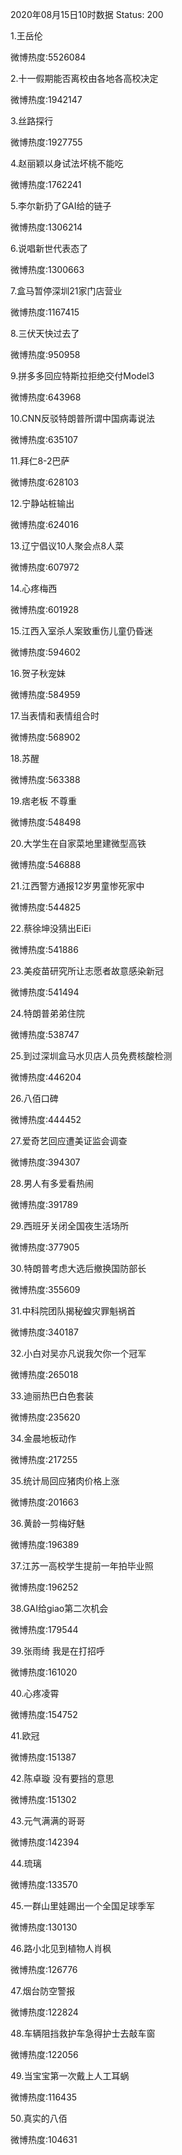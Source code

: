 2020年08月15日10时数据
Status: 200

1.王岳伦

微博热度:5526084

2.十一假期能否离校由各地各高校决定

微博热度:1942147

3.丝路探行

微博热度:1927755

4.赵丽颖以身试法坏桃不能吃

微博热度:1762241

5.李尔新扔了GAI给的链子

微博热度:1306214

6.说唱新世代表态了

微博热度:1300663

7.盒马暂停深圳21家门店营业

微博热度:1167415

8.三伏天快过去了

微博热度:950958

9.拼多多回应特斯拉拒绝交付Model3

微博热度:643968

10.CNN反驳特朗普所谓中国病毒说法

微博热度:635107

11.拜仁8-2巴萨

微博热度:628103

12.宁静站桩输出

微博热度:624016

13.辽宁倡议10人聚会点8人菜

微博热度:607972

14.心疼梅西

微博热度:601928

15.江西入室杀人案致重伤儿童仍昏迷

微博热度:594602

16.贺子秋宠妹

微博热度:584959

17.当表情和表情组合时

微博热度:568902

18.苏醒

微博热度:563388

19.痞老板 不尊重

微博热度:548498

20.大学生在自家菜地里建微型高铁

微博热度:546888

21.江西警方通报12岁男童惨死家中

微博热度:544825

22.蔡徐坤没猜出EiEi

微博热度:541886

23.美疫苗研究所让志愿者故意感染新冠

微博热度:541494

24.特朗普弟弟住院

微博热度:538747

25.到过深圳盒马水贝店人员免费核酸检测

微博热度:446204

26.八佰口碑

微博热度:444452

27.爱奇艺回应遭美证监会调查

微博热度:394307

28.男人有多爱看热闹

微博热度:391789

29.西班牙关闭全国夜生活场所

微博热度:377905

30.特朗普考虑大选后撤换国防部长

微博热度:355609

31.中科院团队揭秘蝗灾罪魁祸首

微博热度:340187

32.小白对吴亦凡说我欠你一个冠军

微博热度:265018

33.迪丽热巴白色套装

微博热度:235620

34.金晨地板动作

微博热度:217255

35.统计局回应猪肉价格上涨

微博热度:201663

36.黄龄一剪梅好魅

微博热度:196389

37.江苏一高校学生提前一年拍毕业照

微博热度:196252

38.GAI给giao第二次机会

微博热度:179544

39.张雨绮 我是在打招呼

微博热度:161020

40.心疼凌霄

微博热度:154752

41.欧冠

微博热度:151387

42.陈卓璇 没有要挡的意思

微博热度:151302

43.元气满满的哥哥

微博热度:142394

44.琉璃

微博热度:133570

45.一群山里娃踢出一个全国足球季军

微博热度:130130

46.路小北见到植物人肖枫

微博热度:126776

47.烟台防空警报

微博热度:122824

48.车辆阻挡救护车急得护士去敲车窗

微博热度:122056

49.当宝宝第一次戴上人工耳蜗

微博热度:116435

50.真实的八佰

微博热度:104631

